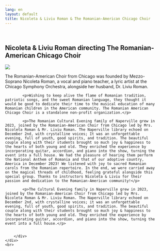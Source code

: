 ```yaml
---
lang: en
layout: default
title: Nicoleta & Liviu Roman & The Romanian-American Chicago Choir
---
```


<br>
<div class="container">
    <h2>Nicoleta & Liviu Roman directing The Romanian-American Chicago Choir</h2>
    <div class="row">
        <div class="col-sm-5">
            <img class="img img-responsive" src="{{ site.baseurl }}/img/music/nicoleta-roman.jpg" />
        </div> 
        <div class="col-sm-7">
            <p>The Romanian-American Choir from Chicago was founded by Mezzo-Soprano Nicoleta Roman, a vocal and piano teacher, a lyric artist at the Chicago Symphony Orchestra, alongside her husband, Dr. Liviu Roman.</p>

            <p>Wishing to keep alive the flame of Romanian tradition, patriotic songs, and the sweet Romanian language, they thought it would be good to dedicate their time to the musical education of many Romanian children in the American community. The Romanian American Chicago Choir is a standalone non-profit organization.</p>
            
            <p>The Romanian Cultural Evening family of Naperville grew in 2023, joined by the Romanian-American Choir from Chicago led by Mrs. Nicoleta Roman & Mr. Liviu Roman. The Naperville library echoed on December 2nd, with crystalline voices; It was an unforgettable evening, full of youth, good spirits, and tradition. The beautiful couple along with their students brought so much joy & happiness to the hearts of both young and old. They enriched the experience by incorporating quitar, accordion, and piano into the show, turning the event into a full house. We had the pleasure of hearing them perform the National Anthem of Romania and that of our adoptive country, America in December 2023! We listened with joy to sacred Romanian carols from the Romanian repertoire. In the end, we were carried away on the magical threads of childhood, feeling grateful alongside this special group. Thanks to instructors Nicoleta & Liviu for their passion and dedication to the Romanian-American community!</p>
            
            <p>The Cultural Evening family in Naperville grew in 2023, joined by the Romanian-American Choir from Chicago led by Mrs. Nicoleta Roman & Mr. Liviu Roman. The Naperville library echoed on December 2nd, with crystalline voices; it was an unforgettable evening, full of youth, good spirits, and tradition. The beautiful couple along with their students brought so much joy & happiness to the hearts of both young and old. They enriched the experience by incorporating guitar, accordion, and piano into the show, turning the event into a full house.</p>
           
            
        </div>
    </div>
    <br>   
</div>
<br>
<br>